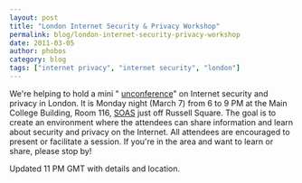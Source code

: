 ```yaml
---
layout: post
title: "London Internet Security & Privacy Workshop"
permalink: blog/london-internet-security-privacy-workshop
date: 2011-03-05
author: phobos
category: blog
tags: ["internet privacy", "internet security", "london"]
---
```


We're helping to hold a mini " [unconference](https://secure.wikimedia.org/wikipedia/en/wiki/BarCamp)" on Internet security and privacy in London. It is Monday night (March 7) from 6 to 9 PM at the Main College Building, Room 116, [SOAS](http://www.soas.ac.uk/) just off Russell Square. The goal is to create an environment where the attendees can share information and learn about security and privacy on the Internet. All attendees are encouraged to present or facilitate a session. If you're in the area and want to learn or share, please stop by!

Updated 11 PM GMT with details and location.

